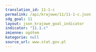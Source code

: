 ```yaml
---
translation_id: 11-1-c
permalink: /api/krajowe/11/11-1-c.json
sdg_goal: 11
layout: json_krajowe_goal_indicator
indicator: "11.1.c"
zmienne: ogółem
kategorie: null
source_url: www.stat.gov.pl
---
```


